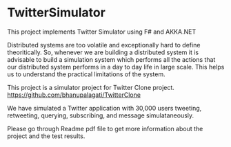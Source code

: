 # TwitterSimulator
This project implements Twitter Simulator using F# and AKKA.NET

Distributed systems are too volatile and exceptionally hard to define theoritically. So, whenever we are building a distributed system it is advisable to build a simulation system which performs all the actions that our distributed system performs in a day to day life in large scale. This helps us to understand the practical limitations of the system.

This project is a simulator project for Twitter Clone project. https://github.com/bhanupalagati/TwitterClone

We have simulated a Twitter application with 30,000 users tweeting, retweeting, querying, subscribing, and message simulataneously.

Please go through Readme pdf file to get more information about the project and the test results.
